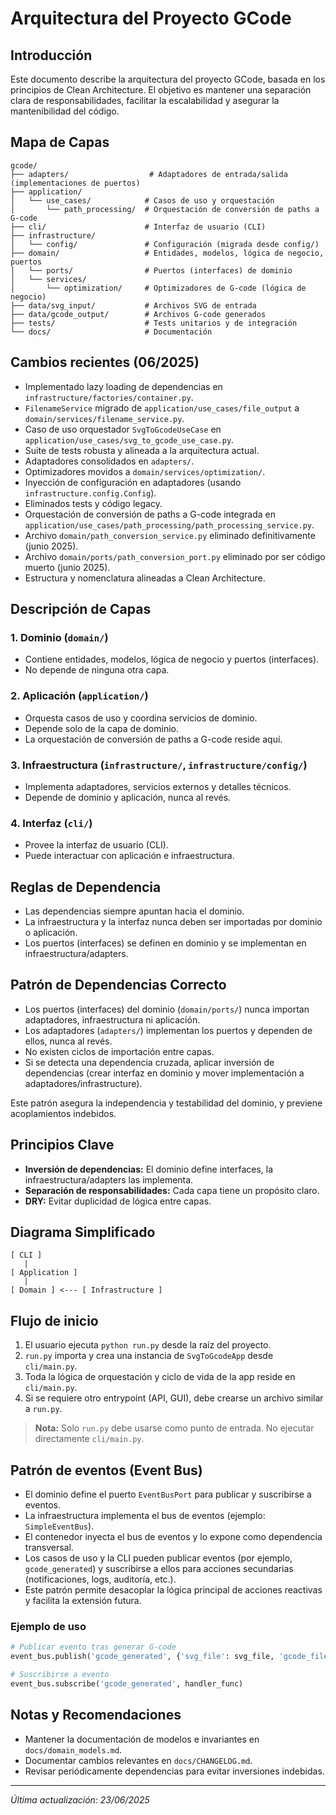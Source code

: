 # Arquitectura del Proyecto GCode

## Introducción
Este documento describe la arquitectura del proyecto GCode, basada en los principios de Clean Architecture. El objetivo es mantener una separación clara de responsabilidades, facilitar la escalabilidad y asegurar la mantenibilidad del código.

## Mapa de Capas
```
gcode/
├── adapters/                  # Adaptadores de entrada/salida (implementaciones de puertos)
├── application/
│   └── use_cases/            # Casos de uso y orquestación
│       └── path_processing/  # Orquestación de conversión de paths a G-code
├── cli/                      # Interfaz de usuario (CLI)
├── infrastructure/
│   └── config/               # Configuración (migrada desde config/)
├── domain/                   # Entidades, modelos, lógica de negocio, puertos
│   └── ports/                # Puertos (interfaces) de dominio
│   └── services/
│       └── optimization/     # Optimizadores de G-code (lógica de negocio)
├── data/svg_input/           # Archivos SVG de entrada
├── data/gcode_output/        # Archivos G-code generados
├── tests/                    # Tests unitarios y de integración
└── docs/                     # Documentación
```

## Cambios recientes (06/2025)
- Implementado lazy loading de dependencias en `infrastructure/factories/container.py`.
- `FilenameService` migrado de `application/use_cases/file_output` a `domain/services/filename_service.py`.
- Caso de uso orquestador `SvgToGcodeUseCase` en `application/use_cases/svg_to_gcode_use_case.py`.
- Suite de tests robusta y alineada a la arquitectura actual.
- Adaptadores consolidados en `adapters/`.
- Optimizadores movidos a `domain/services/optimization/`.
- Inyección de configuración en adaptadores (usando `infrastructure.config.Config`).
- Eliminados tests y código legacy.
- Orquestación de conversión de paths a G-code integrada en `application/use_cases/path_processing/path_processing_service.py`.
- Archivo `domain/path_conversion_service.py` eliminado definitivamente (junio 2025).
- Archivo `domain/ports/path_conversion_port.py` eliminado por ser código muerto (junio 2025).
- Estructura y nomenclatura alineadas a Clean Architecture.

## Descripción de Capas

### 1. Dominio (`domain/`)
- Contiene entidades, modelos, lógica de negocio y puertos (interfaces).
- No depende de ninguna otra capa.

### 2. Aplicación (`application/`)
- Orquesta casos de uso y coordina servicios de dominio.
- Depende solo de la capa de dominio.
- La orquestación de conversión de paths a G-code reside aquí.

### 3. Infraestructura (`infrastructure/`, `infrastructure/config/`)
- Implementa adaptadores, servicios externos y detalles técnicos.
- Depende de dominio y aplicación, nunca al revés.

### 4. Interfaz (`cli/`)
- Provee la interfaz de usuario (CLI).
- Puede interactuar con aplicación e infraestructura.

## Reglas de Dependencia
- Las dependencias siempre apuntan hacia el dominio.
- La infraestructura y la interfaz nunca deben ser importadas por dominio o aplicación.
- Los puertos (interfaces) se definen en dominio y se implementan en infraestructura/adapters.

## Patrón de Dependencias Correcto

- Los puertos (interfaces) del dominio (`domain/ports/`) nunca importan adaptadores, infraestructura ni aplicación.
- Los adaptadores (`adapters/`) implementan los puertos y dependen de ellos, nunca al revés.
- No existen ciclos de importación entre capas.
- Si se detecta una dependencia cruzada, aplicar inversión de dependencias (crear interfaz en dominio y mover implementación a adaptadores/infrastructure).

Este patrón asegura la independencia y testabilidad del dominio, y previene acoplamientos indebidos.

## Principios Clave
- **Inversión de dependencias:** El dominio define interfaces, la infraestructura/adapters las implementa.
- **Separación de responsabilidades:** Cada capa tiene un propósito claro.
- **DRY:** Evitar duplicidad de lógica entre capas.

## Diagrama Simplificado

```
[ CLI ]
   |
[ Application ]
   |
[ Domain ] <--- [ Infrastructure ]
```

## Flujo de inicio

1. El usuario ejecuta `python run.py` desde la raíz del proyecto.
2. `run.py` importa y crea una instancia de `SvgToGcodeApp` desde `cli/main.py`.
3. Toda la lógica de orquestación y ciclo de vida de la app reside en `cli/main.py`.
4. Si se requiere otro entrypoint (API, GUI), debe crearse un archivo similar a `run.py`.

> **Nota:** Solo `run.py` debe usarse como punto de entrada. No ejecutar directamente `cli/main.py`.

## Patrón de eventos (Event Bus)

- El dominio define el puerto `EventBusPort` para publicar y suscribirse a eventos.
- La infraestructura implementa el bus de eventos (ejemplo: `SimpleEventBus`).
- El contenedor inyecta el bus de eventos y lo expone como dependencia transversal.
- Los casos de uso y la CLI pueden publicar eventos (por ejemplo, `gcode_generated`) y suscribirse a ellos para acciones secundarias (notificaciones, logs, auditoría, etc.).
- Este patrón permite desacoplar la lógica principal de acciones reactivas y facilita la extensión futura.

### Ejemplo de uso

```python
# Publicar evento tras generar G-code
event_bus.publish('gcode_generated', {'svg_file': svg_file, 'gcode_file': gcode_file})

# Suscribirse a evento
event_bus.subscribe('gcode_generated', handler_func)
```

## Notas y Recomendaciones
- Mantener la documentación de modelos e invariantes en `docs/domain_models.md`.
- Documentar cambios relevantes en `docs/CHANGELOG.md`.
- Revisar periódicamente dependencias para evitar inversiones indebidas.

---

_Última actualización: 23/06/2025_
